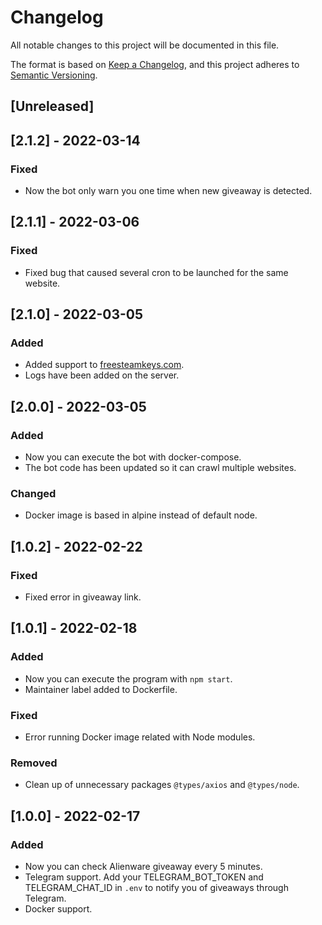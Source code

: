 # Changelog

All notable changes to this project will be documented in this file.

The format is based on [Keep a Changelog](https://keepachangelog.com/en/1.0.0/),
and this project adheres to [Semantic Versioning](https://semver.org/spec/v2.0.0.html).

## [Unreleased]

## [2.1.2] - 2022-03-14

### Fixed

- Now the bot only warn you one time when new giveaway is detected.

## [2.1.1] - 2022-03-06

### Fixed

- Fixed bug that caused several cron to be launched for the same website.

## [2.1.0] - 2022-03-05

### Added

- Added support to [freesteamkeys.com](https://www.freesteamkeys.com/).
- Logs have been added on the server.

## [2.0.0] - 2022-03-05

### Added

- Now you can execute the bot with docker-compose.
- The bot code has been updated so it can crawl multiple websites.

### Changed

- Docker image is based in alpine instead of default node.

## [1.0.2] - 2022-02-22

### Fixed

- Fixed error in giveaway link.

## [1.0.1] - 2022-02-18

### Added

- Now you can execute the program with `npm start`.
- Maintainer label added to Dockerfile.

### Fixed

- Error running Docker image related with Node modules.

### Removed

- Clean up of unnecessary packages `@types/axios` and `@types/node`.

## [1.0.0] - 2022-02-17

### Added

- Now you can check Alienware giveaway every 5 minutes.
- Telegram support. Add your TELEGRAM_BOT_TOKEN and TELEGRAM_CHAT_ID in `.env`
  to notify you of giveaways through Telegram.
- Docker support.

